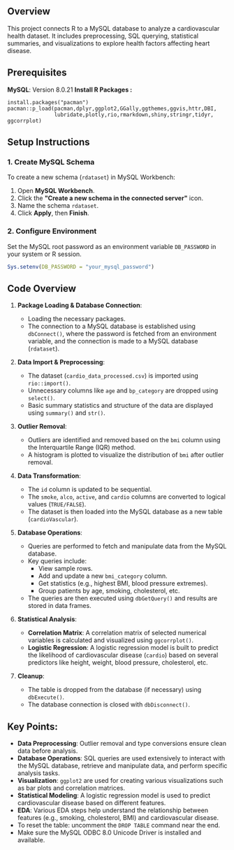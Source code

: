 ## Overview

This project connects R to a MySQL database to analyze a cardiovascular health dataset. It includes preprocessing, SQL querying, statistical summaries, and visualizations to explore health factors affecting heart disease.

## Prerequisites

**MySQL**: Version 8.0.21
**Install R Packages :** 

```
install.packages("pacman") 
pacman::p_load(pacman,dplyr,ggplot2,GGally,ggthemes,ggvis,httr,DBI,
               lubridate,plotly,rio,rmarkdown,shiny,stringr,tidyr, ggcorrplot)
```

## Setup Instructions

### 1. Create MySQL Schema
To create a new schema (`rdataset`) in MySQL Workbench:

1. Open **MySQL Workbench**.    
2. Click the **"Create a new schema in the connected server"** icon.
3. Name the schema `rdataset`.
4. Click **Apply**, then **Finish**.

### 2. Configure Environment

Set the MySQL root password as an environment variable `DB_PASSWORD` in your system or R session.

```r
Sys.setenv(DB_PASSWORD = "your_mysql_password")
```

## Code Overview

1. **Package Loading & Database Connection**:
	- Loading the necessary packages.
	- The connection to a MySQL database is established using `dbConnect()`, where the password is fetched from an environment variable, and the connection is made to a MySQL database (`rdataset`).
    
2. **Data Import & Preprocessing**:
	- The dataset (`cardio_data_processed.csv`) is imported using `rio::import()`.
	- Unnecessary columns like `age` and `bp_category` are dropped using `select()`. 
	- Basic summary statistics and structure of the data are displayed using `summary()` and `str()`.
	
 3. **Outlier Removal**:
	- Outliers are identified and removed based on the `bmi` column using the Interquartile Range (IQR) method.
	- A histogram is plotted to visualize the distribution of `bmi` after outlier removal.
    
4. **Data Transformation**:
	- The `id` column is updated to be sequential.
	- The `smoke`, `alco`, `active`, and `cardio` columns are converted to logical values (`TRUE/FALSE`).
	- The dataset is then loaded into the MySQL database as a new table (`cardioVascular`).
    
 5. **Database Operations**:
	- Queries are performed to fetch and manipulate data from the MySQL database. 
	- Key queries include:
	    - View sample rows.
	    - Add and update a new `bmi_category` column.
	    - Get statistics (e.g., highest BMI, blood pressure extremes).
	    - Group patients by age, smoking, cholesterol, etc.
	- The queries are then executed using `dbGetQuery()` and results are stored in data frames.
	
6. **Statistical Analysis**:
	- **Correlation Matrix**: A correlation matrix of selected numerical variables is calculated and visualized using `ggcorrplot()`.
	- **Logistic Regression**: A logistic regression model is built to predict the likelihood of cardiovascular disease (`cardio`) based on several predictors like height, weight, blood pressure, cholesterol, etc.
    
7. **Cleanup**:
	- The table is dropped from the database (if necessary) using `dbExecute()`.
	- The database connection is closed with `dbDisconnect()`.

## Key Points:

- **Data Preprocessing**: Outlier removal and type conversions ensure clean data before analysis.
- **Database Operations**: SQL queries are used extensively to interact with the MySQL database, retrieve and manipulate data, and perform specific analysis tasks.
- **Visualization**: `ggplot2` are used for creating various visualizations such as bar plots and correlation matrices.
- **Statistical Modeling**: A logistic regression model is used to predict cardiovascular disease based on different features.
- **EDA**: Various EDA steps help understand the relationship between features (e.g., smoking, cholesterol, BMI) and cardiovascular disease.
- To reset the table: uncomment the `DROP TABLE` command near the end.
- Make sure the MySQL ODBC 8.0 Unicode Driver is installed and available.